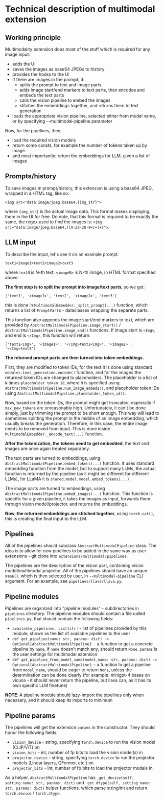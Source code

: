 # Technical description of multimodal extension

## Working principle
Multimodality extension does most of the stuff which is required for any image input:

- adds the UI
- saves the images as base64 JPEGs to history
- provides the hooks to the UI
- if there are images in the prompt, it:
    - splits the prompt to text and image parts
    - adds image start/end markers to text parts, then encodes and embeds the text parts
    - calls the vision pipeline to embed the images
    - stitches the embeddings together, and returns them to text generation
- loads the appropriate vision pipeline, selected either from model name, or by specifying --multimodal-pipeline parameter

Now, for the pipelines, they:

- load the required vision models
- return some consts, for example the number of tokens taken up by image
- and most importantly: return the embeddings for LLM, given a list of images

## Prompts/history

To save images in prompt/history, this extension is using a base64 JPEG, wrapped in a HTML tag, like so:
```
<img src="data:image/jpeg;base64,{img_str}">
```
where `{img_str}` is the actual image data. This format makes displaying them in the UI for free. Do note, that this format is required to be exactly the same, the regex used to find the images is: `<img src="data:image/jpeg;base64,([A-Za-z0-9+/=]+)">`.

## LLM input
To describe the input, let's see it on an example prompt:
```
text1<image1>text2<image2>text3
```
where `textN` is N-th text, `<imageN>` is N-th image, in HTML format specified above.

**The first step is to split the prompt into image/text parts**, so we get:
```
['text1', '<image1>', 'text2', '<image2>', 'text3']
```
this is done in `MultimodalEmbedder._split_prompt(...)` function, which returns a list of `PromptPart`s - dataclasses wrapping the separate parts.

This function also appends the image start/end markers to text, which are provided by `AbstractMultimodalPipeline.image_start()` / `AbstractMultimodalPipeline.image_end()` functions. If image start is `<Img>`, and end is `</Img>`, this function will return:
```
['text1<Img>', '<image1>', '</Img>text2<Img>', '<image2>', '</Img>text3']
```

**The returned prompt parts are then turned into token embeddings.**

First, they are modified to token IDs, for the text it is done using standard `modules.text_generation.encode()` function, and for the images the returned token IDs are changed to placeholders. The placeholder is a list of `N` times `placeholder token id`, where `N` is specified using `AbstractMultimodalPipeline.num_image_embeds()`, and placeholder token IDs using  `AbstractMultimodalPipeline.placeholder_token_id()`.

Now, based on the token IDs, the prompt might get truncated, especially if `max_new_tokens` are unreasonably high. Unfortunately, it can't be done simply, just by trimming the prompt to be short enough. This way will lead to sometimes splitting the prompt in the middle of an image embedding, which usually breaks the generation. Therefore, in this case, the entire image needs to be removed from input. This is done inside `MultimodalEmbedder._encode_text(...)` function.

**After the tokenization, the tokens need to get embedded**, the text and images are once again treated separately.

The text parts are turned to embeddings, using `AbstractMultimodalPipeline.embed_tokens(...)` function. It uses standard embedding function from the model, but to support many LLMs, the actual function is returned by the pipeline (as it might be different for different LLMs), for LLaMA it is `shared.model.model.embed_tokens(...)`.

The image parts are turned to embeddings, using `AbstractMultimodalPipeline.embed_images(...)` function. This function is specific for a given pipeline, it takes the images as input, forwards them through vision model/projector, and returns the embeddings.

**Now, the returned embeddings are stitched together**, using `torch.cat()`, this is creating the final input to the LLM.

## Pipelines

All of the pipelines should subclass `AbstractMultimodalPipeline` class. The idea is to allow for new pipelines to be added in the same way as user extensions - git clone into `extensions/multimodal/pipelines`.

The pipelines are the description of the vision part, containing vision model/multimodal projector. All of the pipelines should have an unique `name()`, which is then selected by user, in `--multimodal-pipeline` CLI argument. For an example, see `pipelines/llava/llava.py`.

## Pipeline modules

Pipelines are organized into "pipeline modules" - subdirectories in `pipelines` directory. The pipeline modules should contain a file called `pipelines.py`, that should contain the following fields:
- `available_pipelines: List[str]` - list of pipelines provided by this module, shown as the list of available pipelines to the user
- `def get_pipeline(name: str, params: dict) -> Optional[AbstractMultimodalPipeline]`: - a function to get a concrete pipeline by `name`, if `name` doesn't match any, should return `None`. `params` is the user settings for multimodal extension
- `def get_pipeline_from_model_name(model_name: str, params: dict) -> Optional[AbstractMultimodalPipeline]`: - a function to get a pipeline from `model_name`, should be eager to return `None`, unless the determination can be done clearly (for example: minigpt-4 bases on vicuna - it should never return the pipeline, but llava can, as it has its own specific LLM finetune)

**NOTE**: A pipeline module should lazy-import the pipelines only when necessary, and it should keep its imports to minimum

## Pipeline params

The pipelines will get the extension `params` in the constructor. They should honor the following fields:
- `vision_device` - string, specifying `torch.device` to run the vision model (CLIP/ViT) on
- `vision_bits` - int, number of fp bits to load the vision model(s) in
- `projector_device` - string, specifying `torch.device` to run the projector models (Linear layers, QFormer, etc.) on
- `projector_bits` - int, number of fp bits to load the projector models in

As a helper, `AbstractMultimodalPipeline` has `_get_device(self, setting_name: str, params: dict)` and `_get_dtype(self, setting_name: str, params: dict)` helper functions, which parse string/int and return `torch.device` / `torch.dtype`.
